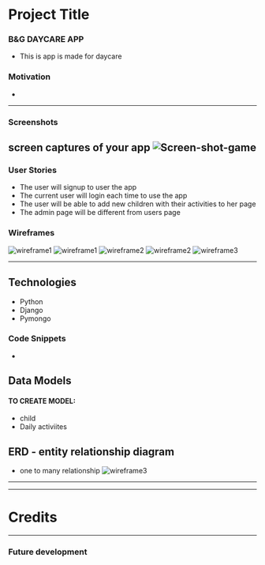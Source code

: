 # Project Title

### B&G DAYCARE APP

* This is app is made for daycare 

### Motivation

* 
---
### Screenshots
screen captures of your app
![Screen-shot-game](./images/home.PNG)
---
### User Stories 

* The user will signup to user the app
* The current user will login each time to use the app
* The user will be able to add new children with their activities to her page
* The admin page will be different from users page



### Wireframes

![wireframe1](./images/home.PNG)
![wireframe1](./images/Signup.PNG)
![wireframe2](./images/login.PNG)
![wireframe2](./images/list.PNG)
![wireframe3](./images/details.PNG)

---


## Technologies 
* Python
* Django
* Pymongo

###  Code Snippets
* 

## Data Models 

#### TO CREATE MODEL:
* child
* Daily activiites


 

## ERD - entity relationship diagram
* one to many relationship
![wireframe3](./images/ERD.PNG)
---

---
# Credits



---

### Future development
